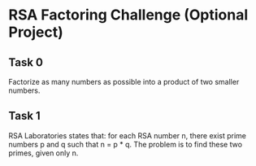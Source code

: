 # RSA Factoring Challenge (Optional Project)
## Task 0
  Factorize as many numbers as possible into a product of two smaller numbers.
## Task 1
  RSA Laboratories states that: for each RSA number n, there exist prime numbers p and q such that n = p * q. The problem is to find these two primes, given only n.